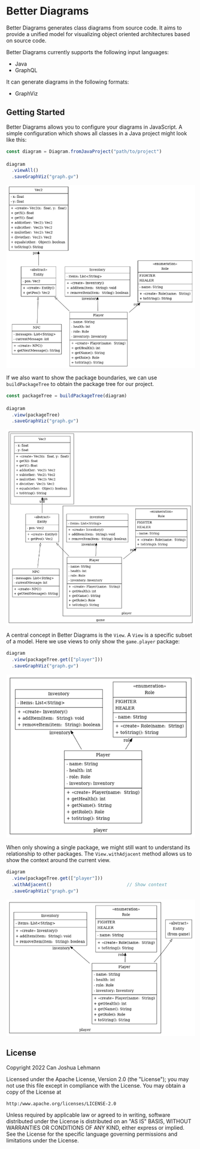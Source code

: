 # Better Diagrams

Better Diagrams generates class diagrams from source code.
It aims to provide a unified model for visualizing object oriented architectures based on source code.

Better Diagrams currently supports the following input languages:

- Java
- GraphQL

It can generate diagrams in the following formats:

- GraphViz

## Getting Started

Better Diagrams allows you to configure your diagrams in JavaScript.
A simple configuration which shows all classes in a Java project might look like this:

```js
const diagram = Diagram.fromJavaProject("path/to/project")

diagram
  .viewAll()
  .saveGraphViz("graph.gv")
```

![](assets/game_view_all.png)

If we also want to show the package boundaries, we can use `buildPackageTree` to obtain the package tree for our project.

```js
const packageTree = buildPackageTree(diagram)

diagram
  .view(packageTree)
  .saveGraphViz("graph.gv")
```

![](assets/game_view_package_tree.png)

A central concept in Better Diagrams is the `View`.
A `View` is a specific subset of a model.
Here we use views to only show the `game.player` package:

```js
diagram
  .view(packageTree.get(["player"]))
  .saveGraphViz("graph.gv")
```

![](assets/game_view_player.png)

When only showing a single package, we might still want to understand its relationship to other packages.
The `View.withAdjacent` method allows us to show the context around the current view.

```js
diagram
  .view(packageTree.get(["player"]))
  .withAdjacent()                            // Show context
  .saveGraphViz("graph.gv")
```

![](assets/game_view_player_context.png)

## License

Copyright 2022 Can Joshua Lehmann

Licensed under the Apache License, Version 2.0 (the "License");
you may not use this file except in compliance with the License.
You may obtain a copy of the License at

    http:/www.apache.org/licenses/LICENSE-2.0

Unless required by applicable law or agreed to in writing, software
distributed under the License is distributed on an "AS IS" BASIS,
WITHOUT WARRANTIES OR CONDITIONS OF ANY KIND, either express or implied.
See the License for the specific language governing permissions and
limitations under the License.
